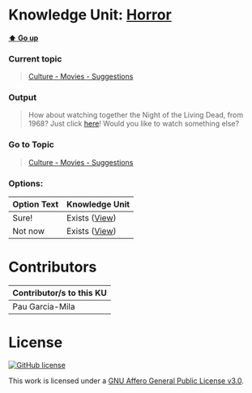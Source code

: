 # Knowledge Unit: [Horror](../../knowledge_units/culture-movies-suggestions/horror.md)

#### [:arrow_up: Go up](../../topics/culture-movies-suggestions.md)
### Current topic
> [Culture - Movies - Suggestions](../../topics/culture-movies-suggestions.md)
### Output
> How about watching together the Night of the Living Dead, from 1968? Just click [here](https://www.youtube.com/embed/yuy0TR1pN1Q)! Would you like to watch something else?
### Go to Topic
> [Culture - Movies - Suggestions](../../topics/culture-movies-suggestions.md)

### Options: 

| Option Text | Knowledge Unit |
| - | - |  
| Sure!  |  Exists ([View](../../knowledge_units/culture-movies-suggestions/sure.md))  |  
| Not now  |  Exists ([View](../../knowledge_units/culture-movies-suggestions/not-now.md))  | 

# Contributors

| Contributor/s to this KU |
| - | 
| Pau Garcia-Mila |

# License
[![GitHub license](https://img.shields.io/github/license/inbrainz/cerebro)](https://github.com/inbrainz/cerebro/blob/master/LICENSE)

This work is licensed under a [GNU Affero General Public License v3.0](https://www.gnu.org/licenses/agpl-3.0.txt).